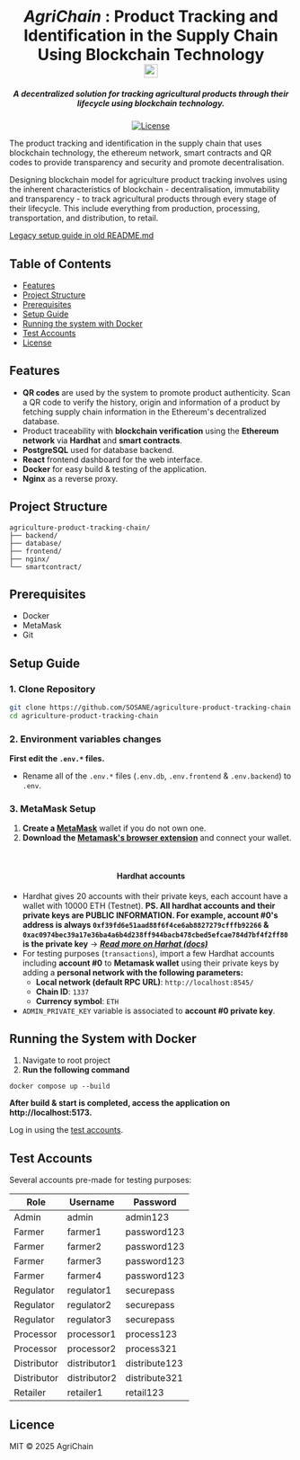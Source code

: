 <h1 align="center"><i>AgriChain</i> : Product Tracking and Identification in the Supply Chain Using Blockchain Technology 
<br>
<img width="24" height="24" alt="box" src="https://github.com/user-attachments/assets/08323b8d-3291-4c78-949d-d94035830350" />
</h1>

<h5 align="center"> A decentralized solution for tracking agricultural products through their lifecycle using blockchain technology. </h5>

<div align="center">

[![License](https://img.shields.io/badge/license-MIT-blue.svg)](LICENSE)
</div>

The product tracking and identification in the supply chain that uses blockchain technology, the ethereum network, smart contracts and QR codes to provide transparency and security and promote decentralisation.

Designing blockchain model for agriculture product tracking involves using the inherent characteristics of blockchain - decentralisation, immutability and transparency - to track agricultural products through every stage of their lifecycle. This include everything from production, processing, transportation, and distribution, to retail.



[Legacy setup guide in old README.md](./README.old.md)

## Table of Contents
- [Features](#features)
- [Project Structure](#project-structure)
- [Prerequisites](#prerequisites)
- [Setup Guide](#setup-guide)
- [Running the system with Docker](#running-the-system-with-docker)
- [Test Accounts](#test-accounts)
- [License](#licence)

## Features
- **QR codes** are used by the system to promote product authenticity. Scan a QR code to verify the history, origin and information of a product by fetching supply chain information in the Ethereum's decentralized database.
- Product traceability with **blockchain verification** using the **Ethereum network** via **Hardhat** and **smart contracts**.
- **PostgreSQL** used for database backend.
- **React** frontend dashboard for the web interface.
- **Docker** for easy build & testing of the application.
- **Nginx** as a reverse proxy.

## Project Structure
```
agriculture-product-tracking-chain/
├── backend/
├── database/
├── frontend/
├── nginx/
└── smartcontract/
```

## Prerequisites
- Docker
- MetaMask
- Git

## Setup Guide
### 1. Clone Repository
```bash
git clone https://github.com/SOSANE/agriculture-product-tracking-chain
cd agriculture-product-tracking-chain
```


### 2. Environment variables changes
**First edit the `.env.*` files.**
- Rename all of the `.env.*` files (`.env.db`, `.env.frontend` & `.env.backend`) to `.env`.

### 3. MetaMask Setup
1. **Create a [MetaMask](https://portfolio.metamask.io/)** wallet if you do not own one.
2. **Download the [Metamask's browser extension](https://metamask.io/download)** and connect your wallet.

<br>

<h4 align="center">Hardhat accounts</h4>

- Hardhat gives 20 accounts with their private keys, each account have a wallet with 10000 ETH (Testnet). **PS. All hardhat accounts and their private keys are PUBLIC INFORMATION. For example, account #0's address is always ``0xf39fd6e51aad88f6f4ce6ab8827279cfffb92266`` & ``0xac0974bec39a17e36ba4a6b4d238ff944bacb478cbed5efcae784d7bf4f2ff80`` is the private key** → ***[Read more on Harhat (docs)](https://hardhat.org/hardhat-network/docs/overview)***
- For testing purposes (`transactions`), import a few Hardhat accounts including **account #0** to **Metamask wallet** using their private keys by adding a **personal network with the following parameters:**
  - **Local network (default RPC URL)**: ``http://localhost:8545/``
  - **Chain ID**: ``1337``
  - **Currency symbol**: ``ETH``
- ``ADMIN_PRIVATE_KEY`` variable is associated to **account #0 private key**.


## Running the System with Docker
1. Navigate to root project
2. **Run the following command**
```shell
docker compose up --build
```
**After build & start is completed, access the application on http://localhost:5173.**

Log in using the [test accounts](#test-accounts).

## Test Accounts
Several accounts pre-made for testing purposes:

| Role        | Username     | Password      |
|-------------|--------------|---------------|
| Admin       | admin        | admin123      |
| Farmer      | farmer1      | password123   |
| Farmer      | farmer2      | password123   |
| Farmer      | farmer3      | password123   |
| Farmer      | farmer4      | password123   |
| Regulator   | regulator1   | securepass    |
| Regulator   | regulator2   | securepass    |
| Regulator   | regulator3   | securepass    |
| Processor   | processor1   | process123    |
| Processor   | processor2   | process321    |
| Distributor | distributor1 | distribute123 |
| Distributor | distributor2 | distribute321 |
| Retailer    | retailer1    | retail123     |

## Licence
MIT © 2025 AgriChain
